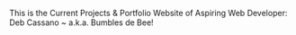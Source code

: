 This is the Current Projects & Portfolio Website of
Aspiring Web Developer:
Deb Cassano ~ a.k.a. Bumbles de Bee!